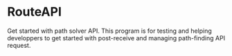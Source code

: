 # RouteAPI
Get started with path solver API. This program is for testing and helping developpers to get started with post-receive and managing path-finding API request.
